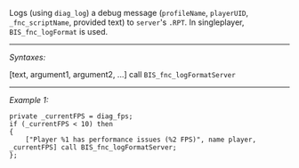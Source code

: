 Logs (using `diag_log`) a debug message (`profileName`, `playerUID`, `_fnc_scriptName`, provided text) to `server`<nowiki/>'s `.RPT`. In singleplayer, `BIS_fnc_logFormat` is used.


---
*Syntaxes:*

[text, argument1, argument2, ...] call `BIS_fnc_logFormatServer`

---
*Example 1:*

```sqf
private _currentFPS = diag_fps;
if (_currentFPS < 10) then
{
	["Player %1 has performance issues (%2 FPS)", name player, _currentFPS] call BIS_fnc_logFormatServer;
};
```